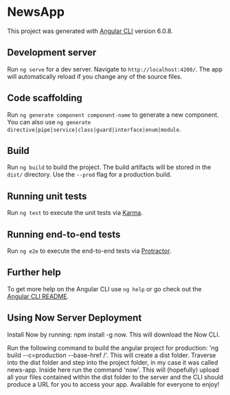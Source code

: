 # NewsApp

This project was generated with [Angular CLI](https://github.com/angular/angular-cli) version 6.0.8.

## Development server

Run `ng serve` for a dev server. Navigate to `http://localhost:4200/`. The app will automatically reload if you change any of the source files.

## Code scaffolding

Run `ng generate component component-name` to generate a new component. You can also use `ng generate directive|pipe|service|class|guard|interface|enum|module`.

## Build

Run `ng build` to build the project. The build artifacts will be stored in the `dist/` directory. Use the `--prod` flag for a production build.

## Running unit tests

Run `ng test` to execute the unit tests via [Karma](https://karma-runner.github.io).

## Running end-to-end tests

Run `ng e2e` to execute the end-to-end tests via [Protractor](http://www.protractortest.org/).

## Further help

To get more help on the Angular CLI use `ng help` or go check out the [Angular CLI README](https://github.com/angular/angular-cli/blob/master/README.md).

## Using Now Server Deployment

Install Now by running: npm install -g now. This will download the Now CLI.

Run the following command to build the angular project for production: 'ng build --c=production --base-href /'. This will create a dist folder. 
Traverse into the dist folder and step into the project folder, in my case it was called news-app.
Inside here run the command 'now'. 
This will (hopefully) upload all your files contained within the dist folder to the server and the CLI should produce a URL for you to access your app. Available for everyone to enjoy!

